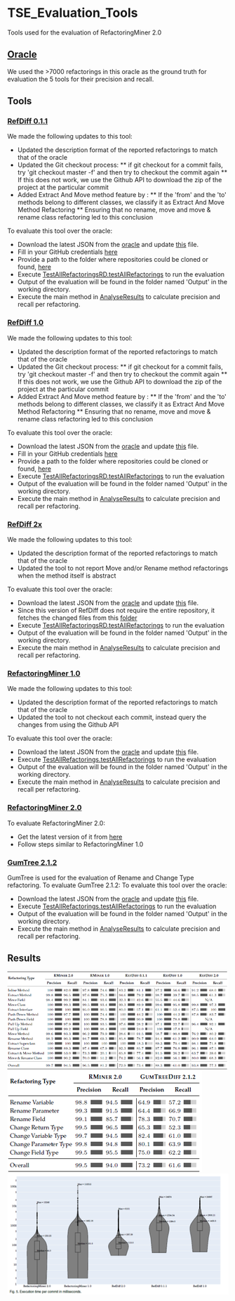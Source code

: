 # TSE_Evaluation_Tools
Tools used for the evaluation of RefactoringMiner 2.0

## [Oracle](http://refactoring.encs.concordia.ca/oracle/)
We used the >7000 refactorings in this oracle as the ground truth for evaluation the 5 tools for their precision and recall.

## Tools

### [RefDiff 0.1.1](https://github.com/aserg-ufmg/RefDiff/releases/tag/0.1.1)

We made the following updates to this tool:
* Updated the description format of the reported refactorings to match that of the oracle
* Updated the Git checkout process:
** if git checkout for a commit fails, try 'git checkout master -f' and then try to checkout the commit again
** If this does not work, we use the Github API to download the zip of the project at the particular commit
* Added Extract And Move method feature by :
** If the 'from' and the 'to' methods belong to different classes, we classify it as Extract And Move Method Refactoring
** Ensuring that no rename, move and move & rename class refactoring led to this conclusion

To evaluate this tool over the oracle: 
* Download the latest JSON from the [oracle](http://refactoring.encs.concordia.ca/oracle/) and update [this](https://github.com/ameyaKetkar/TSE_Evaluation_Tools/blob/master/RefDiff0.1.1/refdiff-core/src-test/Data/data.json) file.
* Fill in your GitHub credentials [here](https://github.com/ameyaKetkar/TSE_Evaluation_Tools/blob/master/RefDiff0.1.1/refdiff-core/github-credentials.properties) 
* Provide a path to the folder where repositories could be cloned or found, [here](https://github.com/ameyaKetkar/TSE_Evaluation_Tools/blob/master/RefDiff0.1.1/refdiff-core/paths.properties)
* Execute [TestAllRefactoringsRD.testAllRefactorings](https://github.com/ameyaKetkar/TSE_Evaluation_Tools/blob/248be92cc60a59f2980a79f6b8962cdbe86b8a80/RefDiff0.1.1/refdiff-core/src-test/test/TestAllRefactoringsRD.java#L12) to run the evaluation
* Output of the evaluation will be found in the folder named 'Output' in the working directory.
* Execute the main method in [AnalyseResults](https://github.com/ameyaKetkar/TSE_Evaluation_Tools/blob/master/RefDiff0.1.1/refdiff-core/src-test/test/AnalyseResults.java) to calculate precision and recall per refactoring.

### [RefDiff 1.0](https://github.com/aserg-ufmg/RefDiff/tree/1.x)

We made the following updates to this tool:
* Updated the description format of the reported refactorings to match that of the oracle
* Updated the Git checkout process:
** if git checkout for a commit fails, try 'git checkout master -f' and then try to checkout the commit again
** If this does not work, we use the Github API to download the zip of the project at the particular commit
* Added Extract And Move method feature by :
** If the 'from' and the 'to' methods belong to different classes, we classify it as Extract And Move Method Refactoring
** Ensuring that no rename, move and move & rename class refactoring led to this conclusion

To evaluate this tool over the oracle: 
* Download the latest JSON from the [oracle](http://refactoring.encs.concordia.ca/oracle/) and update [this](https://github.com/ameyaKetkar/TSE_Evaluation_Tools/blob/master/RefDiff1.0/refdiff-core/src-test/Data/data.json) file.
* Fill in your GitHub credentials [here](https://github.com/ameyaKetkar/TSE_Evaluation_Tools/blob/master/RefDiff1.0/refdiff-core/github-credentials.properties) 
* Provide a path to the folder where repositories could be cloned or found, [here](https://github.com/ameyaKetkar/TSE_Evaluation_Tools/blob/master/RefDiff1.0/refdiff-core/paths.properties)
* Execute [TestAllRefactoringsRD.testAllRefactorings](https://github.com/ameyaKetkar/TSE_Evaluation_Tools/blob/master/RefDiff1.0/refdiff-core/src-test/test/TestAllRefactoringsRD.java#L13) to run the evaluation
* Output of the evaluation will be found in the folder named 'Output' in the working directory.
* Execute the main method in [AnalyseResults](https://github.com/ameyaKetkar/TSE_Evaluation_Tools/blob/master/RefDiff1.0/refdiff-core/src-test/test/AnalyseResults.java) to calculate precision and recall per refactoring.

### [RefDiff 2x](https://github.com/aserg-ufmg/RefDiff)

We made the following updates to this tool:
* Updated the description format of the reported refactorings to match that of the oracle
* Updated the tool to not report Move and/or Rename method refactorings when the method itself is abstract

To evaluate this tool over the oracle:
* Download the latest JSON from the [oracle](http://refactoring.encs.concordia.ca/oracle/) and update [this](https://github.com/ameyaKetkar/TSE_Evaluation_Tools/blob/master/RefDiff2x/refdiff-evaluation/data/icse/data.json) file.
* Since this version of RefDiff does not require the entire repository, it fetches the changed files from this [folder](https://github.com/ameyaKetkar/TSE_Evaluation_Tools/tree/master/projects)
* Execute [TestAllRefactoringsRD.testAllRefactorings](https://github.com/ameyaKetkar/TSE_Evaluation_Tools/blob/master/RefDiff2x/refdiff-evaluation/src/test/java/refdiff/evaluation/RefDiffVsRMiner/TestAllRefactoringsRD.java#L18) to run the evaluation
* Output of the evaluation will be found in the folder named 'Output' in the working directory.
* Execute the main method in [AnalyseResults](https://github.com/ameyaKetkar/TSE_Evaluation_Tools/blob/master/RefDiff2x/refdiff-evaluation/src/test/java/refdiff/evaluation/RefDiffVsRMiner/AnalyseResults.java) to calculate precision and recall per refactoring.

### [RefactoringMiner 1.0](https://github.com/tsantalis/RefactoringMiner/releases/tag/1.0.0)

We made the following updates to this tool:
* Updated the description format of the reported refactorings to match that of the oracle
* Updated the tool to not checkout each commit, instead query the changes from using the Github API

To evaluate this tool over the oracle:
* Download the latest JSON from the [oracle](http://refactoring.encs.concordia.ca/oracle/) and update [this](https://github.com/ameyaKetkar/TSE_Evaluation_Tools/blob/master/RefactoringMiner-1.0.0/src-test/Data/data.json) file.
* Execute [TestAllRefactorings.testAllRefactorings](https://github.com/ameyaKetkar/TSE_Evaluation_Tools/blob/189ce825610f94ddf23f7e60ab9270aeecd84885/RefactoringMiner-1.0.0/src-test/org/refactoringminer/test/TestAllRefactorings.java#L16) to run the evaluation
* Output of the evaluation will be found in the folder named 'Output' in the working directory.
* Execute the main method in [AnalyseResults](https://github.com/ameyaKetkar/TSE_Evaluation_Tools/blob/master/RefactoringMiner-1.0.0/src-test/org/refactoringminer/test/AnalyseResults.java) to calculate precision and recall per refactoring.

### [RefactoringMiner 2.0](https://github.com/tsantalis/RefactoringMiner)

To evaluate RefactoringMiner 2.0:
* Get the latest version of it from [here](https://github.com/tsantalis/RefactoringMiner)
* Follow steps similar to RefactoringMiner 1.0

### [GumTree 2.1.2](https://github.com/GumTreeDiff/gumtree/releases/tag/v2.1.2)
GumTree is used for the evaluation of Rename and Change Type refactoring.
To evaluate GumTree 2.1.2:
To evaluate this tool over the oracle:
* Download the latest JSON from the [oracle](http://refactoring.encs.concordia.ca/oracle/) and update [this](https://github.com/ameyaKetkar/TSE_Evaluation_Tools/blob/master/GumTree2.1.2/src-test/Data/data.json) file.
* Execute [TestAllRefactorings.testAllRefactorings](https://github.com/ameyaKetkar/TSE_Evaluation_Tools/blob/master/GumTree2.1.2/src-test/org/refactoringminer/test/TestAllRefactorings.java#L16) to run the evaluation
* Output of the evaluation will be found in the folder named 'Output' in the working directory.
* Execute the main method in [AnalyseResults](https://github.com/ameyaKetkar/TSE_Evaluation_Tools/blob/master/GumTree2.1.2/src-test/org/refactoringminer/test/AnalyseResults.java) to calculate precision and recall per refactoring.


## Results

![RefactoringMiner and RefDiff](https://github.com/ameyaKetkar/RMinerEvaluationTools/blob/master/RMinerEvaluation1.PNG)
![RefactoringMiner and Gumtree](https://github.com/ameyaKetkar/RMinerEvaluationTools/blob/master/RMinerEvaluation2.PNG)
![Runtime comparison](https://github.com/ameyaKetkar/RMinerEvaluationTools/blob/master/Runtimes/runtimes.png)
